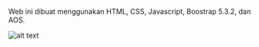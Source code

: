 Web ini dibuat menggunakan HTML, CSS, Javascript, Boostrap 5.3.2, dan AOS.

![alt text](https://github.com/iqbalarrosyid/WebPortofolioIqbal/blob/main/asset/Portofolio-Iqbal.png?raw=true?raw=true)
